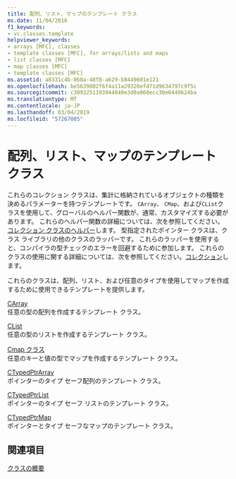 ```yaml
---
title: 配列、リスト、マップのテンプレート クラス
ms.date: 11/04/2016
f1_keywords:
- vc.classes.template
helpviewer_keywords:
- arrays [MFC], classes
- template classes [MFC], for arrays/lists and maps
- list classes [MFC]
- map classes [MFC]
- template classes [MFC]
ms.assetid: a8331c4b-068a-48f8-a629-b8449601e121
ms.openlocfilehash: be5639802f6f4a11a29326efd71d9634797c9f5c
ms.sourcegitcommit: c3093251193944840e3d0a068ecc30e6449624ba
ms.translationtype: MT
ms.contentlocale: ja-JP
ms.lasthandoff: 03/04/2019
ms.locfileid: "57267005"
---
```

# <a name="template-classes-for-arrays-lists-and-maps"></a>配列、リスト、マップのテンプレート クラス

これらのコレクション クラスは、集計に格納されているオブジェクトの種類を決めるパラメーターを持つテンプレートです。 `CArray`、 `CMap`、および`CList`クラスを使用して、グローバルのヘルパー関数が、通常、カスタマイズする必要があります。 これらのヘルパー関数の詳細については、次を参照してください。[コレクション クラスのヘルパー](../mfc/reference/collection-class-helpers.md)します。 型指定されたポインター クラスは、クラス ライブラリの他のクラスのラッパーです。 これらのラッパーを使用すると、コンパイラの型チェックのエラーを回避するために参加します。 これらのクラスの使用に関する詳細については、次を参照してください。[コレクション](../mfc/collections.md)します。

これらのクラスは、配列、リスト、および任意のタイプを使用してマップを作成するために使用できるテンプレートを提供します。

[CArray](../mfc/reference/carray-class.md)<br/>
任意の型の配列を作成するテンプレート クラス。

[CList](../mfc/reference/clist-class.md)<br/>
任意の型のリストを作成するテンプレート クラス。

[Cmap クラス](../mfc/reference/cmap-class.md)<br/>
任意のキーと値の型でマップを作成するテンプレート クラス。

[CTypedPtrArray](../mfc/reference/ctypedptrarray-class.md)<br/>
ポインターのタイプ セーフ配列のテンプレート クラス。

[CTypedPtrList](../mfc/reference/ctypedptrlist-class.md)<br/>
ポインターのタイプ セーフ リストのテンプレート クラス。

[CTypedPtrMap](../mfc/reference/ctypedptrmap-class.md)<br/>
ポインターとタイプ セーフなマップのテンプレート クラス。

## <a name="see-also"></a>関連項目

[クラスの概要](../mfc/class-library-overview.md)
